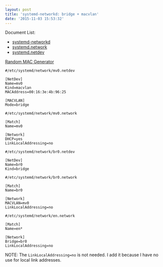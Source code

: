 ```yaml
---
layout: post
title: 'systemd-networkd: bridge + macvlan'
date: '2015-11-03 15:53:32'
---
```


Document List:

* [systemd-networkd](http://www.freedesktop.org/software/systemd/man/systemd-networkd.service.html)
* [systemd.network]()
* [systemd.netdev]()

[Random MAC Generator](http://www.hellion.org.uk/cgi-bin/randmac.pl?scope=global&oui=00%3A16%3A3e&type=unicast)

```
#/etc/systemd/network/mv0.netdev

[NetDev]
Name=mv0
Kind=macvlan
MACAddress=00:16:3e:4b:96:25

[MACVLAN]
Mode=bridge
```

```
#/etc/systemd/network/mv0.network

[Match]
Name=mv0

[Network]
DHCP=yes
LinkLocalAddressing=no
```

```
#/etc/systemd/network/br0.netdev

[NetDev]
Name=br0
Kind=bridge
```

```
#/etc/systemd/network/br0.network

[Match]
Name=br0

[Network]
MACVLAN=mv0
LinkLocalAddressing=no
```

```
#/etc/systemd/network/en.network

[Match]
Name=en*

[Network]
Bridge=br0
LinkLocalAddressing=no
```

NOTE: The `LinkLocalAddressing=no` is not needed.  I add it because I have no use for local link addresses.